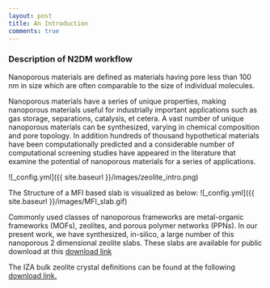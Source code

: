 ```yaml
---
layout: post
title: An Introduction
comments: true
---
```


### Description of N2DM workflow

Nanoporous materials are defined as materials having pore
less than 100 nm in size which are often comparable to the size of individual molecules.

Nanoporous materials have a series of unique properties, making nanoporous materials useful for industrially important applications such as gas storage, separations, catalysis, et cetera. A vast number of unique nanoporous materials can be synthesized, varying in chemical composition and pore topology. In addition hundreds of thousand hypothetical materials have been computationally predicted and a considerable number of computational screening studies have appeared in the literature that examine the potential of nanoporous materials for a series of applications.

![_config.yml]({{ site.baseurl }}/images/zeolite_intro.png)

The Structure of a MFI based slab is visualized as below:
![_config.yml]({{ site.baseurl }}/images/MFI_slab.gif)

Commonly used classes of nanoporous frameworks are metal-organic frameworks (MOFs), zeolites, and porous polymer networks (PPNs). In our present work, we have synthesized, in-silico, a large number of
this nanoporous 2 dimensional zeolite slabs. These slabs are available for public download at this [download link](https://www.dropbox.com/s/34919kms1qii04n/Slabs.zip?dl=3)

The IZA bulk zeolite crystal definitions can be found at the following
[download link.](https://www.dropbox.com/s/p8y13941lvcnux4/slabs.tar?dl=1)
